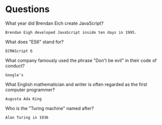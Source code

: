 # Questions

What year did Brendan Eich create JavaScript? 

```
Brendan Eigh developed JavaScript inside ten days in 1995.
```

What does "ES6" stand for?

```
ECMAScript 6
```

What company famously used the phrase "Don't be evil" in their code of conduct?

```
Google's
```

What English mathematician and writer is often regarded as the first computer programmer?

```
Augusta Ada King
```

Who is the "Turing machine" named after?

```
Alan Turing in 1936
```

